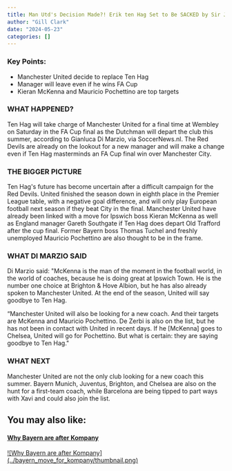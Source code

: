 ```yaml
---
title: Man Utd's Decision Made?! Erik ten Hag Set to Be SACKED by Sir Jim Ratcliffe & INEOS Irrespective of FA Cup Final Result
author: "Gill Clark"
date: "2024-05-23"
categories: []
---
```


### Key Points:

- Manchester United decide to replace Ten Hag
- Manager will leave even if he wins FA Cup
- Kieran McKenna and Mauricio Pochettino are top targets

### WHAT HAPPENED?

Ten Hag will take charge of Manchester United for a final time at Wembley on Saturday in the FA Cup final as the Dutchman will depart the club this summer, according to Gianluca Di Marzio, via SoccerNews.nl. The Red Devils are already on the lookout for a new manager and will make a change even if Ten Hag masterminds an FA Cup final win over Manchester City.

<script async src="https://pagead2.googlesyndication.com/pagead/js/adsbygoogle.js?client=ca-pub-8076040302380238"
     crossorigin="anonymous"></script>

<ins class="adsbygoogle"
     style="display:block; text-align:center;"
     data-ad-layout="in-article"
     data-ad-format="fluid"
     data-ad-client="ca-pub-8076040302380238"
     data-ad-slot="8693891310"></ins>

<script>
     (adsbygoogle = window.adsbygoogle || []).push({});
</script>

### THE BIGGER PICTURE

Ten Hag's future has become uncertain after a difficult campaign for the Red Devils. United finished the season down in eighth place in the Premier League table, with a negative goal difference, and will only play European football next season if they beat City in the final. Manchester United have already been linked with a move for Ipswich boss Kieran McKenna as well as England manager Gareth Southgate if Ten Hag does depart Old Trafford after the cup final. Former Bayern boss Thomas Tuchel and freshly unemployed Mauricio Pochettino are also thought to be in the frame.

<script async src="https://pagead2.googlesyndication.com/pagead/js/adsbygoogle.js?client=ca-pub-8076040302380238"
     crossorigin="anonymous"></script>

<ins class="adsbygoogle"
     style="display:block; text-align:center;"
     data-ad-layout="in-article"
     data-ad-format="fluid"
     data-ad-client="ca-pub-8076040302380238"
     data-ad-slot="8693891310"></ins>

<script>
     (adsbygoogle = window.adsbygoogle || []).push({});
</script>

### WHAT DI MARZIO SAID

Di Marzio said: "McKenna is the man of the moment in the football world, in the world of coaches, because he is doing great at Ipswich Town. He is the number one choice at Brighton & Hove Albion, but he has also already spoken to Manchester United. At the end of the season, United will say goodbye to Ten Hag.

“Manchester United will also be looking for a new coach. And their targets are McKenna and Mauricio Pochettino. De Zerbi is also on the list, but he has not been in contact with United in recent days. If he [McKenna] goes to Chelsea, United will go for Pochettino. But what is certain: they are saying goodbye to Ten Hag."

<script async src="https://pagead2.googlesyndication.com/pagead/js/adsbygoogle.js?client=ca-pub-8076040302380238"
     crossorigin="anonymous"></script>

<ins class="adsbygoogle"
     style="display:block; text-align:center;"
     data-ad-layout="in-article"
     data-ad-format="fluid"
     data-ad-client="ca-pub-8076040302380238"
     data-ad-slot="8693891310"></ins>

<script>
     (adsbygoogle = window.adsbygoogle || []).push({});
</script>

### WHAT NEXT

Manchester United are not the only club looking for a new coach this summer. Bayern Munich, Juventus, Brighton, and Chelsea are also on the hunt for a first-team coach, while Barcelona are being tipped to part ways with Xavi and could also join the list.

<script async src="https://pagead2.googlesyndication.com/pagead/js/adsbygoogle.js?client=ca-pub-8076040302380238"
     crossorigin="anonymous"></script>

<ins class="adsbygoogle"
     style="display:block; text-align:center;"
     data-ad-layout="in-article"
     data-ad-format="fluid"
     data-ad-client="ca-pub-8076040302380238"
     data-ad-slot="8693891310"></ins>

<script>
     (adsbygoogle = window.adsbygoogle || []).push({});
</script>

<div>
<h2>You may also like:</h2>
<a href="/posts/bayern_move_for_kompany/">
<h4>Why Bayern are after Kompany</h4>
![Why Bayern are after Kompany](../bayern_move_for_kompany/thumbnail.png)
</a>
</div>
